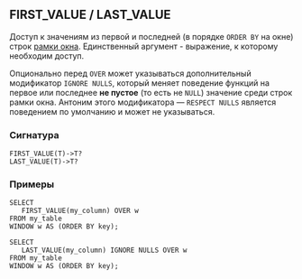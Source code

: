 ## FIRST_VALUE / LAST_VALUE

Доступ к значениям из первой и последней (в порядке `ORDER BY` на окне) строк [рамки окна](../../../syntax/window.md#frame). Единственный аргумент - выражение, к которому необходим доступ.

Опционально перед `OVER` может указываться дополнительный модификатор `IGNORE NULLS`, который меняет поведение функций на первое или последнее __не пустое__ (то есть не `NULL`) значение среди строк рамки окна. Антоним этого модификатора — `RESPECT NULLS` является поведением по умолчанию и может не указываться.

### Сигнатура

```
FIRST_VALUE(T)->T?
LAST_VALUE(T)->T?
```

### Примеры

``` yql
SELECT
   FIRST_VALUE(my_column) OVER w
FROM my_table
WINDOW w AS (ORDER BY key);
```

``` yql
SELECT
   LAST_VALUE(my_column) IGNORE NULLS OVER w
FROM my_table
WINDOW w AS (ORDER BY key);
```